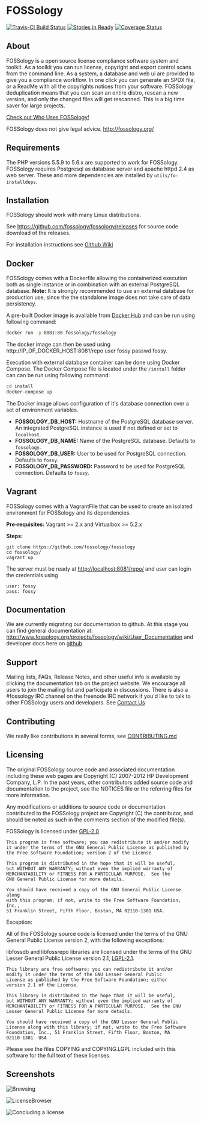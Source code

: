 # FOSSology

[![Travis-CI Build Status](https://travis-ci.org/fossology/fossology.png)](https://travis-ci.org/fossology/fossology/)
[![Stories in Ready](https://badge.waffle.io/fossology/fossology.svg?label=ready&title=Ready)](http://waffle.io/fossology/fossology)
[![Coverage Status](https://coveralls.io/repos/github/fossology/fossology/badge.svg?branch=master)](https://coveralls.io/github/fossology/fossology?branch=master)

## About

FOSSology is a open source license compliance software system and toolkit.  As a toolkit you can run license, copyright and export control scans from the command line.  As a system, a database and web ui are provided to give you a compliance workflow. In one click you can generate an SPDX file, or a ReadMe with all the copyrights notices from your software. FOSSology deduplication means that you can scan an entire distro, rescan a new version, and only the changed files will get rescanned. This is a big time saver for large projects.

[Check out Who Uses FOSSology!](http://www.fossology.org/projects/fossology/wiki/WhoUsesFOSSology)

FOSSology does not give legal advice.
http://fossology.org/

## Requirements

The PHP versions 5.5.9 to 5.6.x are supported to work for FOSSology. FOSSology requires Postgresql as database server and apache httpd 2.4 as web server. These and more dependencies are installed by `utils/fo-installdeps`.

## Installation

FOSSology should work with many Linux distributions.

See https://github.com/fossology/fossology/releases for source code download of the releases.

For installation instructions see [Github Wiki](https://github.com/fossology/fossology/wiki)

## Docker

FOSSology comes with a Dockerfile allowing the containerized execution
both as single instance or in combination with an external PostgreSQL database.
**Note:** It is strongly recommended to use an external database for production
use, since the the standalone image does not take care of data persistency.

A pre-built Docker image is available from [Docker Hub](https://hub.docker.com/r/fossology/fossology/) and can be run using following command:
``` sh
docker run -p 8081:80 fossology/fossology
```

The docker image can then be used using http://IP_OF_DOCKER_HOST:8081/repo user fossy passwd fossy.

Execution with external database container can be done using Docker Compose.
The Docker Compose file is located under the `/install` folder can can be run using following command:
``` sh
cd install
docker-compose up
```

The Docker image allows configuration of it's database connection over a set of environment variables.

- **FOSSOLOGY_DB_HOST:** Hostname of the PostgreSQL database server.
  An integrated PostgreSQL instance is used if not defined or set to `localhost`.
- **FOSSOLOGY_DB_NAME:** Name of the PostgreSQL database. Defaults to `fossology`.
- **FOSSOLOGY_DB_USER:** User to be used for PostgreSQL connection. Defaults to `fossy`.
- **FOSSOLOGY_DB_PASSWORD:** Password to be used for PostgreSQL connection. Defaults to `fossy`.

## Vagrant

FOSSology comes with a VagrantFile that can be used to create an isolated environment for FOSSology and its dependencies.

**Pre-requisites:**  Vagrant >= 2.x and Virtualbox >= 5.2.x

**Steps:**

```    
git clone https://github.com/fossology/fossology
cd fossology/
vagrant up
```

The server must be ready at [http://localhost:8081/repo/](http://localhost:8081/repo/) and user can login the credentials using 

```
user: fossy
pass: fossy
```

## Documentation

We are currently migrating our documentation to github.  At this stage you can find general documentation at:
http://www.fossology.org/projects/fossology/wiki/User_Documentation
and developer docs here on [github](https://github.com/fossology/fossology/wiki)

## Support

Mailing lists, FAQs, Release Notes, and other useful info is available
by clicking the documentation tab on the project website. We encourage
all users to join the mailing list and participate in discussions.
There is also a #fossology IRC channel on the freenode IRC network if
you'd like to talk to other FOSSology users and developers.
See [Contact Us](https://www.fossology.org/get-started)

## Contributing

We really like contributions in several forms, see [CONTRIBUTING.md](CONTRIBUTING.md)

## Licensing

The original FOSSology source code and associated documentation
including these web pages are Copyright (C) 2007-2012 HP Development
Company, L.P. In the past years, other contributors added source code 
and documentation to the project, see the NOTICES file or the referring
files for more information.

Any modifications or additions to source code or documentation
contributed to the FOSSology project are Copyright (C) the contributor,
and should be noted as such in the comments section of the modified file(s).

FOSSology is licensed under [GPL-2.0](https://tldrlegal.com/license/gnu-general-public-license-v2)

    This program is free software; you can redistribute it and/or modify
    it under the terms of the GNU General Public License as published by
    the Free Software Foundation; version 2 of the License

    This program is distributed in the hope that it will be useful,
    but WITHOUT ANY WARRANTY; without even the implied warranty of
    MERCHANTABILITY or FITNESS FOR A PARTICULAR PURPOSE.  See the
    GNU General Public License for more details.

    You should have received a copy of the GNU General Public License along
    with this program; if not, write to the Free Software Foundation, Inc.,
    51 Franklin Street, Fifth Floor, Boston, MA 02110-1301 USA.

Exception:

All of the FOSSology source code is licensed under the terms of the GNU
General Public License version 2, with the following exceptions:

libfossdb and libfossrepo libraries are licensed under the terms of
the GNU Lesser General Public License version 2.1, [LGPL-2.1](https://tldrlegal.com/license/gnu-lesser-general-public-license-v2.1-(lgpl-2.1)).

    This library are free software; you can redistribute it and/or
    modify it under the terms of the GNU Lesser General Public
    License as published by the Free Software Foundation; either
    version 2.1 of the License.

    This library is distributed in the hope that it will be useful,
    but WITHOUT ANY WARRANTY; without even the implied warranty of
    MERCHANTABILITY or FITNESS FOR A PARTICULAR PURPOSE.  See the GNU
    Lesser General Public License for more details.

    You should have received a copy of the GNU Lesser General Public
    License along with this library; if not, write to the Free Software
    Foundation, Inc., 51 Franklin Street, Fifth Floor, Boston, MA
    02110-1301  USA

Please see the files COPYING and COPYING.LGPL included with this
software for the full text of these licenses.

## Screenshots

![Browsing](examples/Browseb.jpg)

![LicenseBrowser](examples/LicenseBrowserb.jpg)

![Concluding a license](examples/Concludeb.jpg)

